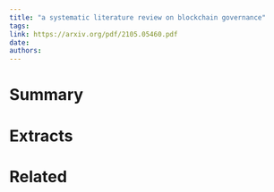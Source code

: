 ```yaml
---
title: "a systematic literature review on blockchain governance"
tags: 
link: https://arxiv.org/pdf/2105.05460.pdf
date:
authors:
---
```


# Summary

# Extracts

# Related
